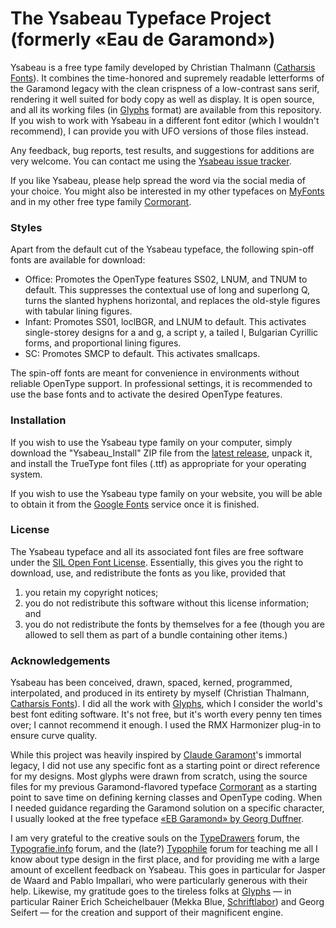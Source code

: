 # The Ysabeau Typeface Project (formerly «Eau de Garamond»)

Ysabeau is a free type family developed by Christian Thalmann ([Catharsis Fonts][1]). It combines the time-honored and supremely readable letterforms of the Garamond legacy with the clean crispness of a low-contrast sans serif, rendering it well suited for body copy as well as display. It is open source, and all its working files (in [Glyphs][2] format) are available from this repository. If you wish to work with Ysabeau in a different font editor (which I wouldn't recommend), I can provide you with UFO versions of those files instead.

Any feedback, bug reports, test results, and suggestions for additions are very welcome. You can contact me using the [Ysabeau issue tracker][4]. 

If you like Ysabeau, please help spread the word via the social media of your choice. You might also be interested in my other typefaces on [MyFonts][1] and in my other free type family [Cormorant][3].

### Styles

Apart from the default cut of the Ysabeau typeface, the following spin-off fonts are available for download:

* Office: Promotes the OpenType features SS02, LNUM, and TNUM to default. This suppresses the contextual use of long and superlong Q, turns the slanted hyphens horizontal, and replaces the old-style figures with tabular lining figures.
* Infant: Promotes SS01, loclBGR, and LNUM to default. This activates single-storey designs for a and g, a script y, a tailed l, Bulgarian Cyrillic forms, and proportional lining figures.
* SC: Promotes SMCP to default. This activates smallcaps.

The spin-off fonts are meant for convenience in environments without reliable OpenType support. In professional settings, it is recommended to use the base fonts and to activate the desired OpenType features.

### Installation

If you wish to use the Ysabeau type family on your computer, simply download the "Ysabeau_Install" ZIP file from the [latest release][5], unpack it, and install the TrueType font files (.ttf) as appropriate for your operating system.

If you wish to use the Ysabeau type family on your website, you will be able to obtain it from the [Google Fonts][12] service once it is finished.

### License
 
The Ysabeau typeface and all its associated font files are free software under the [SIL Open Font License][10]. Essentially, this gives you the right to download, use, and redistribute the fonts as you like, provided that 

1. you retain my copyright notices;
2. you do not redistribute this software without this license information; and 
3. you do not redistribute the fonts by themselves for a fee (though you are allowed to sell them as part of a bundle containing other items.)

### Acknowledgements
 
Ysabeau has been conceived, drawn, spaced, kerned, programmed, interpolated, and produced in its entirety by myself (Christian Thalmann, [Catharsis Fonts][1]). I did all the work with [Glyphs][2], which I consider the world's best font editing software. It's not free, but it's worth every penny ten times over; I cannot recommend it enough. I used the RMX Harmonizer plug-in to ensure curve quality.
 
While this project was heavily inspired by [Claude Garamont][6]'s immortal legacy, I did not use any specific font as a starting point or direct reference for my designs. Most glyphs were drawn from scratch, using the source files for my previous Garamond-flavored typeface [Cormorant][3] as a starting point to save time on defining kerning classes and OpenType coding. When I needed guidance regarding the Garamond solution on a specific character, I usually looked at the free typeface [«EB Garamond» by Georg Duffner][13].
 
I am very grateful to the creative souls on the [TypeDrawers][7] forum, the [Typografie.info][11] forum, and the (late?) [Typophile][8] forum for teaching me all I know about type design in the first place, and for providing me with a large amount of excellent feedback on Ysabeau. This goes in particular for Jasper de Waard and Pablo Impallari, who were particularly generous with their help. Likewise, my gratitude goes to the tireless folks at [Glyphs][2] — in particular Rainer Erich Scheichelbauer (Mekka Blue, [Schriftlabor][9]) and Georg Seifert — for the creation and support of their magnificent engine. 

[1]: https://www.myfonts.com/foundry/Catharsis_Fonts
[2]: https://glyphsapp.com
[3]: https://github.com/CatharsisFonts/Cormorant/
[4]: https://github.com/CatharsisFonts/Ysabeau/issues
[5]: https://github.com/CatharsisFonts/Ysabeau/releases/latest
[6]: https://en.wikipedia.org/wiki/Claude_Garamond
[7]: https://typedrawers.com
[8]: https://typophile.com
[9]: https://schriftlabor.at
[10]: https://scripts.sil.org/OFL
[11]: https://typografie.info
[12]: https://fonts.google.com
[13]: http://www.georgduffner.at/ebgaramond/
